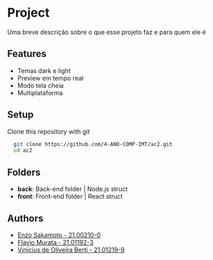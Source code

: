 # Project

Uma breve descrição sobre o que esse projeto faz e para quem ele é

## Features

- Temas dark e light
- Preview em tempo real
- Modo tela cheia
- Multiplataforma

## Setup

Clone this repository with git

```bash
  git clone https://github.com/4-ANO-COMP-IMT/ac2.git
  cd ac2
```

## Folders

- **back**: Back-end folder | Node.js struct
- **front**: Front-end folder | React struct

## Authors

- [Enzo Sakamoto - 21.00210-0](https://github.com/enzosakamoto)
- [Flavio Murata - 21.01192-3](https://github.com/flaviomurata)
- [Vinícius de Oliveira Berti - 21.01219-9](https://github.com/viniciusberti)
